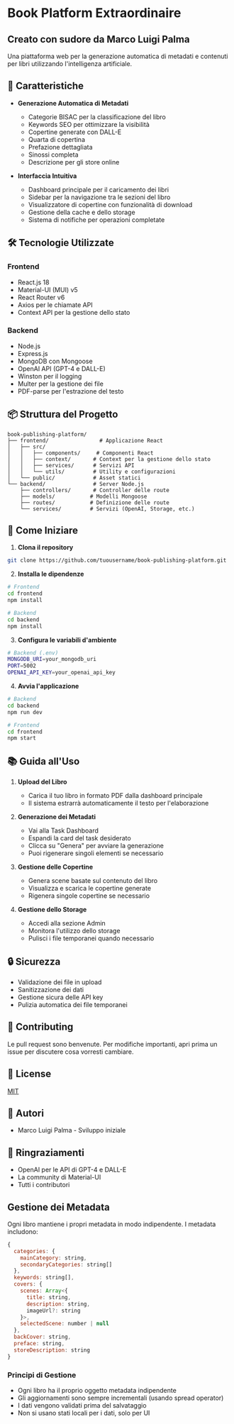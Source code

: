 # Book Platform Extraordinaire
## Creato con sudore da Marco Luigi Palma

Una piattaforma web per la generazione automatica di metadati e contenuti per libri utilizzando l'intelligenza artificiale.

## 🚀 Caratteristiche

- **Generazione Automatica di Metadati**
  - Categorie BISAC per la classificazione del libro
  - Keywords SEO per ottimizzare la visibilità
  - Copertine generate con DALL-E
  - Quarta di copertina
  - Prefazione dettagliata
  - Sinossi completa
  - Descrizione per gli store online

- **Interfaccia Intuitiva**
  - Dashboard principale per il caricamento dei libri
  - Sidebar per la navigazione tra le sezioni del libro
  - Visualizzatore di copertine con funzionalità di download
  - Gestione della cache e dello storage
  - Sistema di notifiche per operazioni completate

## 🛠️ Tecnologie Utilizzate

### Frontend
- React.js 18
- Material-UI (MUI) v5
- React Router v6
- Axios per le chiamate API
- Context API per la gestione dello stato

### Backend
- Node.js
- Express.js
- MongoDB con Mongoose
- OpenAI API (GPT-4 e DALL-E)
- Winston per il logging
- Multer per la gestione dei file
- PDF-parse per l'estrazione del testo

## 📦 Struttura del Progetto

```
book-publishing-platform/
├── frontend/                # Applicazione React
│   ├── src/
│   │   ├── components/     # Componenti React
│   │   ├── context/       # Context per la gestione dello stato
│   │   ├── services/      # Servizi API
│   │   └── utils/         # Utility e configurazioni
│   └── public/            # Asset statici
└── backend/               # Server Node.js
    ├── controllers/       # Controller delle route
    ├── models/           # Modelli Mongoose
    ├── routes/           # Definizione delle route
    └── services/         # Servizi (OpenAI, Storage, etc.)
```

## 🚀 Come Iniziare

1. **Clona il repository**
```bash
git clone https://github.com/tuousername/book-publishing-platform.git
```

2. **Installa le dipendenze**
```bash
# Frontend
cd frontend
npm install

# Backend
cd backend
npm install
```

3. **Configura le variabili d'ambiente**
```bash
# Backend (.env)
MONGODB_URI=your_mongodb_uri
PORT=5002
OPENAI_API_KEY=your_openai_api_key
```

4. **Avvia l'applicazione**
```bash
# Backend
cd backend
npm run dev

# Frontend
cd frontend
npm start
```

## 📚 Guida all'Uso

1. **Upload del Libro**
   - Carica il tuo libro in formato PDF dalla dashboard principale
   - Il sistema estrarrà automaticamente il testo per l'elaborazione

2. **Generazione dei Metadati**
   - Vai alla Task Dashboard
   - Espandi la card del task desiderato
   - Clicca su "Genera" per avviare la generazione
   - Puoi rigenerare singoli elementi se necessario

3. **Gestione delle Copertine**
   - Genera scene basate sul contenuto del libro
   - Visualizza e scarica le copertine generate
   - Rigenera singole copertine se necessario

4. **Gestione dello Storage**
   - Accedi alla sezione Admin
   - Monitora l'utilizzo dello storage
   - Pulisci i file temporanei quando necessario

## 🔒 Sicurezza

- Validazione dei file in upload
- Sanitizzazione dei dati
- Gestione sicura delle API key
- Pulizia automatica dei file temporanei

## 🤝 Contributing

Le pull request sono benvenute. Per modifiche importanti, apri prima un issue per discutere cosa vorresti cambiare.

## 📝 License

[MIT](https://choosealicense.com/licenses/mit/)

## 👥 Autori

- Marco Luigi Palma - Sviluppo iniziale

## 🙏 Ringraziamenti

- OpenAI per le API di GPT-4 e DALL-E
- La community di Material-UI
- Tutti i contributori

## Gestione dei Metadata

Ogni libro mantiene i propri metadata in modo indipendente. I metadata includono:

```javascript
{
  categories: {
    mainCategory: string,
    secondaryCategories: string[]
  },
  keywords: string[],
  covers: {
    scenes: Array<{
      title: string,
      description: string,
      imageUrl?: string
    }>,
    selectedScene: number | null
  },
  backCover: string,
  preface: string,
  storeDescription: string
}
```

### Principi di Gestione
- Ogni libro ha il proprio oggetto metadata indipendente
- Gli aggiornamenti sono sempre incrementali (usando spread operator)
- I dati vengono validati prima del salvataggio
- Non si usano stati locali per i dati, solo per UI
